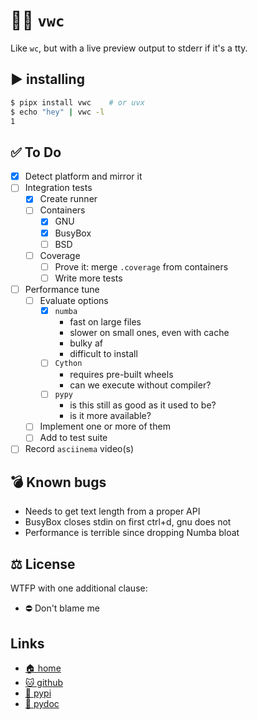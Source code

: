 # 🚻👀 `vwc`

Like `wc`, but with a live preview output to stderr if it's a tty.

## ▶️ installing

```bash
$ pipx install vwc    # or uvx
$ echo "hey" | vwc -l
1
```

## ✅ To Do

- [x] Detect platform and mirror it
- [ ] Integration tests
  - [x] Create runner
  - [ ] Containers
    - [x] GNU
    - [x] BusyBox
    - [ ] BSD
  - [ ] Coverage
    - [ ] Prove it:  merge `.coverage` from containers
    - [ ] Write more tests
- [ ] Performance tune
  - [ ] Evaluate options
    - [x] `numba`
      - fast on large files
      - slower on small ones, even with cache
      - bulky af
      - difficult to install
    - [ ] `Cython`
      - requires pre-built wheels
      - can we execute without compiler?
    - [ ] `pypy`
      - is this still as good as it used to be?
      - is it more available?
  - [ ] Implement one or more of them
  - [ ] Add to test suite
- [ ] Record `asciinema` video(s)

## 💣 Known bugs

- Needs to get text length from a proper API
- BusyBox closes stdin on first ctrl+d, gnu does not
- Performance is terrible since dropping Numba bloat

## ⚖️ License

WTFP with one additional clause:

- ⛔ Don't blame me

## Links

- [🏠 home](https://bitplane.net/dev/python/vwc)
- [🐱 github](https://github.com/bitplane/vwc)
- [🐍 pypi](https://pypi.org/project/vwc)
- [📖 pydoc](https://bitplane.net/dev/python/vwc/pydoc)
